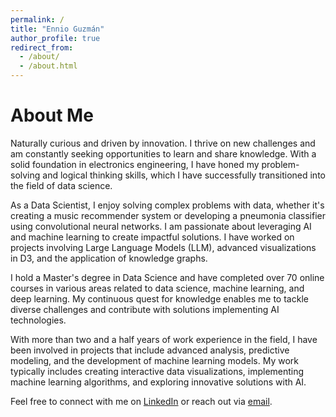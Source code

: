 ```yaml
---
permalink: /
title: "Ennio Guzmán"
author_profile: true
redirect_from: 
  - /about/
  - /about.html
---
```




# About Me

Naturally curious and driven by innovation. I thrive on new challenges and am constantly seeking opportunities to learn and share knowledge. With a solid foundation in electronics engineering, I have honed my problem-solving and logical thinking skills, which I have successfully transitioned into the field of data science.

As a Data Scientist, I enjoy solving complex problems with data, whether it's creating a music recommender system or developing a pneumonia classifier using convolutional neural networks. I am passionate about leveraging AI and machine learning to create impactful solutions. I have worked on projects involving Large Language Models (LLM), advanced visualizations in D3, and the application of knowledge graphs.

I hold a Master's degree in Data Science and have completed over 70 online courses in various areas related to data science, machine learning, and deep learning. My continuous quest for knowledge enables me to tackle diverse challenges and contribute with solutions implementing AI technologies.

With more than two and a half years of work experience in the field, I have been involved in projects that include advanced analysis, predictive modeling, and the development of machine learning models. My work typically includes creating interactive data visualizations, implementing machine learning algorithms, and exploring innovative solutions with AI.

Feel free to connect with me on [LinkedIn](https://www.linkedin.com/in/ennio-guzman-42236b126) or reach out via [email](mailto:mail@ennioguzman.com).



